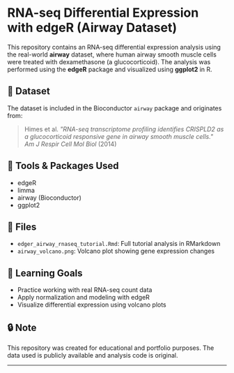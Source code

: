 # RNA-seq Differential Expression with edgeR (Airway Dataset)

This repository contains an RNA-seq differential expression analysis using the real-world **airway** dataset, where human airway smooth muscle cells were treated with dexamethasone (a glucocorticoid). The analysis was performed using the **edgeR** package and visualized using **ggplot2** in R.

## 🧪 Dataset

The dataset is included in the Bioconductor `airway` package and originates from:

> Himes et al. *"RNA-seq transcriptome profiling identifies CRISPLD2 as a glucocorticoid responsive gene in airway smooth muscle cells."*  
> *Am J Respir Cell Mol Biol* (2014)

## 🧰 Tools & Packages Used

- edgeR
- limma
- airway (Bioconductor)
- ggplot2

## 📁 Files

- `edger_airway_rnaseq_tutorial.Rmd`: Full tutorial analysis in RMarkdown
- `airway_volcano.png`: Volcano plot showing gene expression changes

## 🎯 Learning Goals

- Practice working with real RNA-seq count data
- Apply normalization and modeling with edgeR
- Visualize differential expression using volcano plots

## 🔒 Note

This repository was created for educational and portfolio purposes. The data used is publicly available and analysis code is original.

---
